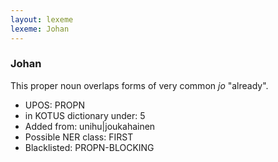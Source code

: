 ```yaml
---
layout: lexeme
lexeme: Johan
---
```


###  Johan

This proper noun overlaps forms of very common *jo* "already".
* UPOS:  PROPN
* in KOTUS dictionary under:  5
* Added from:  unihu|joukahainen
* Possible NER class:  FIRST
* Blacklisted:  PROPN-BLOCKING


